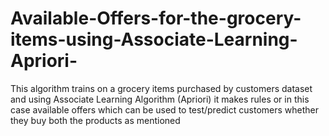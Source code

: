 # Available-Offers-for-the-grocery-items-using-Associate-Learning-Apriori-
This algorithm trains on a grocery items purchased by customers dataset and using Associate Learning Algorithm (Apriori) it makes rules or in this case available offers which can be used to test/predict customers whether they buy both the products as mentioned 
